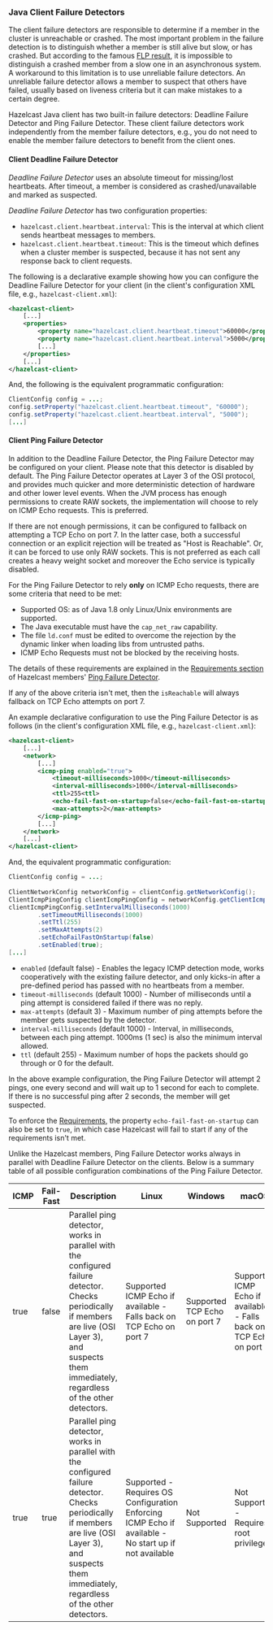 ### Java Client Failure Detectors

The client failure detectors are responsible to determine if a member in the cluster is unreachable or crashed. The most important problem in the failure detection is to distinguish whether a member is still alive but slow, or has crashed. But according to the famous [FLP result](http://dl.acm.org/citation.cfm?doid=3149.214121), it is impossible to distinguish a crashed member from a slow one in an asynchronous system. A workaround to this limitation is to use unreliable failure detectors. An unreliable failure detector allows a member to suspect that others have failed, usually based on liveness criteria but it can make mistakes to a certain degree.

Hazelcast Java client has two built-in failure detectors: Deadline Failure Detector and Ping Failure Detector. These client failure detectors work independently from the member failure detectors, e.g., you do not need to enable the member failure detectors to benefit from the client ones.

#### Client Deadline Failure Detector

_Deadline Failure Detector_ uses an absolute timeout for missing/lost heartbeats. After timeout, a member is considered as crashed/unavailable and marked as suspected.

_Deadline Failure Detector_ has two configuration properties:

- `hazelcast.client.heartbeat.interval`: This is the interval at which client sends heartbeat messages to members. 
- `hazelcast.client.heartbeat.timeout`: This is the timeout which defines when a cluster member is suspected, because it has not sent any response back to client requests.

The following is a declarative example showing how you can configure the Deadline Failure Detector for your client (in the client's  configuration XML file, e.g., `hazelcast-client.xml`):


```xml
<hazelcast-client>
    [...]
	<properties>
        <property name="hazelcast.client.heartbeat.timeout">60000</property>
        <property name="hazelcast.client.heartbeat.interval">5000</property>
        [...]
    </properties>
    [...]
</hazelcast-client>
```

And, the following is the equivalent programmatic configuration:

```java
ClientConfig config = ...;
config.setProperty("hazelcast.client.heartbeat.timeout", "60000");
config.setProperty("hazelcast.client.heartbeat.interval", "5000");
[...]
```


#### Client Ping Failure Detector

In addition to the Deadline Failure Detector, the Ping Failure Detector may be configured on your client. Please note that this detector is disabled by default. The Ping Failure Detector operates at Layer 3 of the OSI protocol, and provides much quicker and more deterministic detection of hardware and other lower level events. 
When the JVM process has enough permissions to create RAW sockets, the implementation will choose to rely on ICMP Echo requests. This is preferred. 

If there are not enough permissions, it can be configured to fallback on attempting a TCP Echo on port 7. In the latter case, both a successful connection or an explicit rejection will be treated as "Host is Reachable". Or, it can be forced to use only RAW sockets. This is not preferred as each call creates a heavy weight socket and moreover the Echo service is typically disabled. 

For the Ping Failure Detector to rely **only** on ICMP Echo requests, there are some criteria that need to be met:

- Supported OS: as of Java 1.8 only Linux/Unix environments are supported.
- The Java executable must have the `cap_net_raw` capability.
- The file `ld.conf` must be edited to overcome the rejection by the dynamic linker when loading libs from untrusted paths.
- ICMP Echo Requests must not be blocked by the receiving hosts.

The details of these requirements are explained in the [Requirements section](#requirements-and-linux-unix-configuration) of Hazelcast members' [Ping Failure Detector](#ping-failure-detector).


If any of the above criteria isn't met, then the `isReachable` will always fallback on TCP Echo attempts on port 7.

An example declarative configuration to use the Ping Failure Detector is as follows (in the client's  configuration XML file, e.g., `hazelcast-client.xml`):

```xml
<hazelcast-client>
    [...]
    <network>
        [...]
        <icmp-ping enabled="true">
            <timeout-milliseconds>1000</timeout-milliseconds>
            <interval-milliseconds>1000</interval-milliseconds>
            <ttl>255<ttl>
            <echo-fail-fast-on-startup>false</echo-fail-fast-on-startup>
            <max-attempts>2</max-attempts>
        </icmp-ping>
        [...]
    </network>
    [...] 
</hazelcast-client>  

```

And, the equivalent programmatic configuration:

```java
ClientConfig config = ...;
 
ClientNetworkConfig networkConfig = clientConfig.getNetworkConfig();
ClientIcmpPingConfig clientIcmpPingConfig = networkConfig.getClientIcmpPingConfig();
clientIcmpPingConfig.setIntervalMilliseconds(1000)
        .setTimeoutMilliseconds(1000)
        .setTtl(255)
        .setMaxAttempts(2)
        .setEchoFailFastOnStartup(false)
        .setEnabled(true);
[...]
```

- `enabled` (default false) - Enables the legacy ICMP detection mode, works cooperatively with the existing failure detector, and only kicks-in after a pre-defined period has passed with no heartbeats from a member.
- `timeout-milliseconds` (default 1000) - Number of milliseconds until a ping attempt is considered failed if there was no reply.
- `max-attempts` (default 3) - Maximum number of ping attempts before the member gets suspected by the detector.
- `interval-milliseconds` (default 1000) - Interval, in milliseconds, between each ping attempt. 1000ms (1 sec) is also the minimum interval allowed.
- `ttl` (default 255) - Maximum number of hops the packets should go through or 0 for the default.

In the above example configuration, the Ping Failure Detector will attempt 2 pings, one every second and will wait up to 1 second for each to complete. If there is no successful ping after 2 seconds, the member will get suspected.

To enforce the [Requirements](#requirements-and-linux-unix-configuration), the property `echo-fail-fast-on-startup` can also be set to `true`, in which case Hazelcast will fail to start if any of the requirements
isn't met.


Unlike the Hazelcast members, Ping Failure Detector works always in parallel with Deadline Failure Detector on the clients.
Below is a summary table of all possible configuration combinations of the Ping Failure Detector.

| ICMP  	| Fail-Fast 	| Description                                                                                                                                                                                                                                                                                                                                   | Linux                                                                                                  	| Windows                       	| macOS                                                                	|
|-------	|-----------	|---------------------------------------------------------------------------------------------------------------------------------------------------------------------------------------------------------------------------------------------------------------------------------------------------------------------------------------------- |--------------------------------------------------------------------------------------------------------	|-------------------------------	|----------------------------------------------------------------------	|
| true  	| false     	| Parallel ping detector, works in parallel with the configured failure detector. Checks periodically if members are live (OSI Layer 3), and suspects them immediately, regardless of the other detectors.                      	                                                                                                            | Supported  ICMP Echo if available - Falls back on TCP Echo on port 7                                   	| Supported  TCP Echo on port 7 	| Supported  ICMP Echo if available - Falls back on TCP Echo on port 7 	|
| true  	| true      	| Parallel ping detector, works in parallel with the configured failure detector. Checks periodically if members are live (OSI Layer 3), and suspects them immediately, regardless of the other detectors.                      	                                                                                                            | Supported - Requires OS Configuration  Enforcing ICMP Echo if available - No start up if not available 	| Not Supported                 	| Not Supported - Requires root privileges                            	|

